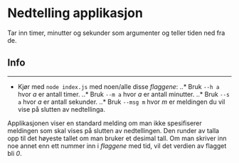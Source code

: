 # Nedtelling applikasjon
Tar inn timer, minutter og sekunder som argumenter og teller tiden ned fra de. 

## Info
---
* Kjør med `node index.js` med noen/alle disse *flaggene*:
..* Bruk `--h a` hvor *a* er antall timer.
..* Bruk `--m a` hvor *a* er antall minutter.
..* Bruk `--s a` hvor *a* er antall sekunder.
..* Bruk `--msg m` hvor *m* er meldingen du vil vise på slutten av nedtellinga.

Applikasjonen viser en standard melding om man ikke spesifiserer meldingen som skal vises på slutten av nedtellingen. 
Den runder av talla opp til det høyeste tallet om man bruker et desimal tall. 
Om man skriver inn noe annet enn ett nummer inn i *flaggene* med tid, vil det verdien av flagget bli *0*.
